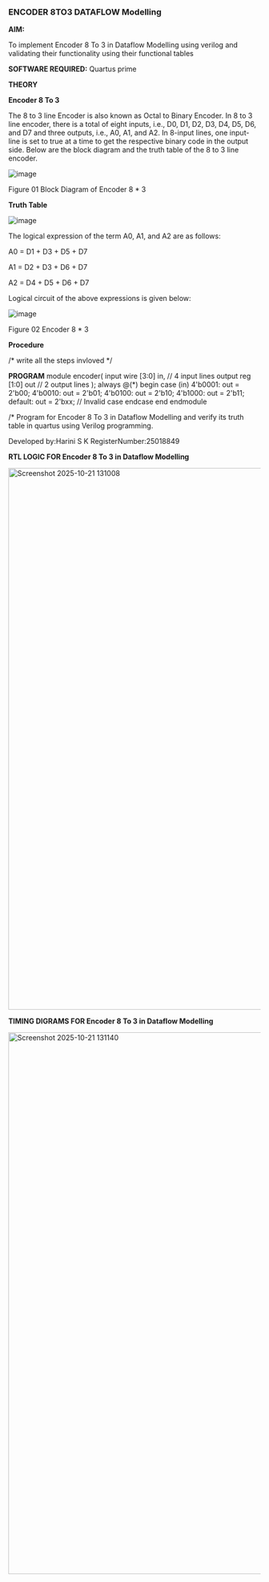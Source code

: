 ### ENCODER 8TO3 DATAFLOW Modelling

**AIM:**

To implement  Encoder 8 To 3 in Dataflow Modelling using verilog and validating their functionality using their functional tables

**SOFTWARE REQUIRED:** Quartus prime

**THEORY**

**Encoder 8 To 3**

The 8 to 3 line Encoder is also known as Octal to Binary Encoder. In 8 to 3 line encoder, there is a total of eight inputs, i.e., D0, D1, D2, D3, D4, D5, D6, and D7 and three outputs, i.e., A0, A1, and A2. In 8-input lines, one input-line is set to true at a time to get the respective binary code in the output side. Below are the block diagram and the truth table of the 8 to 3 line encoder.

![image](https://github.com/naavaneetha/ENCODER8TO3DATAFLOW/assets/154305477/0bc242c1-eb9e-4c47-afe5-30428470efc3)

Figure 01  Block Diagram of Encoder 8 * 3

**Truth Table**

![image](https://github.com/naavaneetha/ENCODER8TO3DATAFLOW/assets/154305477/35496b14-ae6e-4cd1-9abd-d6736b576575)

The logical expression of the term A0, A1, and A2 are as follows:

A0 = D1 + D3 + D5 + D7

A1 = D2 + D3 + D6 + D7

A2 = D4 + D5 + D6 + D7

Logical circuit of the above expressions is given below:

![image](https://github.com/naavaneetha/ENCODER8TO3DATAFLOW/assets/154305477/95acaee6-c873-4c75-89eb-ef09fb158053)

Figure 02  Encoder 8 * 3

**Procedure**

/* write all the steps invloved */

**PROGRAM**
module encoder(
    input  wire [3:0] in,   // 4 input lines
    output reg  [1:0] out   // 2 output lines
);
    always @(*) begin
        case (in)
            4'b0001: out = 2'b00;
            4'b0010: out = 2'b01;
            4'b0100: out = 2'b10;
            4'b1000: out = 2'b11;
            default: out = 2'bxx;  // Invalid case
        endcase
    end
endmodule


/* Program for Encoder 8 To 3 in Dataflow Modelling and verify its truth table in quartus using Verilog programming. 

Developed by:Harini S K
RegisterNumber:25018849


**RTL LOGIC FOR Encoder 8 To 3 in Dataflow Modelling**


<img width="1920" height="1080" alt="Screenshot 2025-10-21 131008" src="https://github.com/user-attachments/assets/6e3eb87a-a16c-4a77-9c0d-792b99b441d4" />




**TIMING DIGRAMS FOR Encoder 8 To 3 in Dataflow Modelling**

<img width="1920" height="1080" alt="Screenshot 2025-10-21 131140" src="https://github.com/user-attachments/assets/030fcead-3dd3-4a62-976a-66bdd83b0411" />










